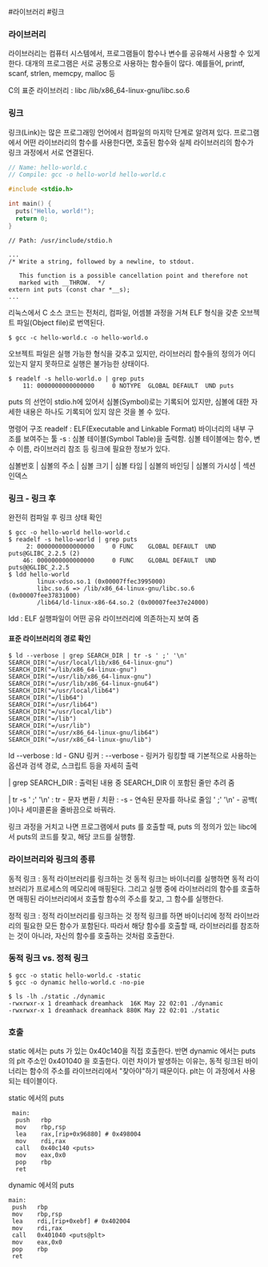 #라이브러리 #링크

### 라이브러리

라이브러리는 컴퓨터 시스템에서, 프로그램들이 함수나 변수를 공유해서 사용할 수 있게 한다.
대개의 프로그램은 서로 공통으로 사용하는 함수들이 많다.
예를들어, printf, scanf, strlen, memcpy, malloc 등

C의 표준 라이브러리 : libc
/lib/x86_64-linux-gnu/libc.so.6 

### 링크

링크(Link)는 많은 프로그래밍 언어에서 컴파일의 마지막 단계로 알려져 있다.
프로그램에서 어떤 라이브러리의 함수를 사용한다면, 호출된 함수와 실제 라이브러리의 함수가 링크 과정에서 서로 연결된다.

``` c
// Name: hello-world.c
// Compile: gcc -o hello-world hello-world.c

#include <stdio.h>

int main() {
  puts("Hello, world!");
  return 0;
}
```

```
// Path: /usr/include/stdio.h

...
/* Write a string, followed by a newline, to stdout.

   This function is a possible cancellation point and therefore not
   marked with __THROW.  */
extern int puts (const char *__s);
...
```

리눅스에서 C 소스 코드는 전처리, 컴파일, 어셈블 과정을 거쳐 ELF 형식을 갖춘 오브젝트 파일(Object file)로 번역된다.
```
$ gcc -c hello-world.c -o hello-world.o
```

오브젝트 파일은 실행 가능한 형식을 갖추고 있지만, 라이브러리 함수들의 정의가 어디 있는지 알지 못하므로 실행은 불가능한 상태이다.


```
$ readelf -s hello-world.o | grep puts
    11: 0000000000000000     0 NOTYPE  GLOBAL DEFAULT  UND puts
```
puts 의 선언이 stdio.h에 있어서 심볼(Symbol)로는 기록되어 있지만, 심볼에 대한 자세한 내용은 하나도 기록되어 있지 않은 것을 볼 수 있다.

명령어 구조
readelf :
ELF(Executable and Linkable Format) 바이너리의 내부 구조를 보여주는 툴
-s : 
심볼 테이블(Symbol Table)을 출력함.
심볼 테이블에는 함수, 변수 이름, 라이브러리 참조 등 링크에 필요한 정보가 있다.

심볼번호  |  심볼의 주소  |  심볼 크기  |  심볼 타임  |  심볼의 바인딩  |  심볼의 가시성  |  섹션 인덱스


### 링크 - 링크 후
완전히 컴파일 후 링크 상태 확인
```
$ gcc -o hello-world hello-world.c
$ readelf -s hello-world | grep puts
     2: 0000000000000000     0 FUNC    GLOBAL DEFAULT  UND puts@GLIBC_2.2.5 (2)
    46: 0000000000000000     0 FUNC    GLOBAL DEFAULT  UND puts@@GLIBC_2.2.5
$ ldd hello-world
        linux-vdso.so.1 (0x00007ffec3995000)
        libc.so.6 => /lib/x86_64-linux-gnu/libc.so.6 (0x00007fee37831000)
        /lib64/ld-linux-x86-64.so.2 (0x00007fee37e24000)
```

ldd
: ELF 실행파일이 어떤 공유 라이브러리에 의존하는지 보여 줌

#### 표준 라이브러리의 경로 확인
```
$ ld --verbose | grep SEARCH_DIR | tr -s ' ;' '\n'
SEARCH_DIR("=/usr/local/lib/x86_64-linux-gnu")
SEARCH_DIR("=/lib/x86_64-linux-gnu")
SEARCH_DIR("=/usr/lib/x86_64-linux-gnu")
SEARCH_DIR("=/usr/lib/x86_64-linux-gnu64")
SEARCH_DIR("=/usr/local/lib64")
SEARCH_DIR("=/lib64")
SEARCH_DIR("=/usr/lib64")
SEARCH_DIR("=/usr/local/lib")
SEARCH_DIR("=/lib")
SEARCH_DIR("=/usr/lib")
SEARCH_DIR("=/usr/x86_64-linux-gnu/lib64")
SEARCH_DIR("=/usr/x86_64-linux-gnu/lib")
```

ld --verbose
: ld - GNU 링커
: --verbose - 링커가 링킹할 때 기본적으로 사용하는 옵션과 검색 경로, 스크립트 등을 자세히 출력

| grep SEARCH_DIR
: 출력된 내용 중 SEARCH_DIR 이 포함된 줄만 추려 줌

| tr -s ' ;' '\n'
: tr - 문자 변환 / 치환
: -s - 연속된 문자를 하나로 줄임
' ;' '\n' - 공백( )이나 세미콜론을 줄바끔으로 바꿔라.

링크 과정을 거치고 나면 프로그램에서 puts 를 호출할 때, puts 의 정의가 있는 libc에서 puts의 코드를 찾고, 해당 코드를 실행함.


### 라이브러리와 링크의 종류

동적 링크 : 
동적 라이브러리를 링크하는 것
동적 링크는 바이너리를 실행하면 동적 라이브러리가 프로세스의 메모리에 매핑된다.
그리고 실행 중에 라이브러리의 함수를 호출하면 매핑된 라이브러리에서 호출할 함수의 주소를 찾고, 그 함수를 실행한다.

정적 링크 : 
정적 라이브러리를 링크하는 것
정적 링크를 하면 바이너리에 정적 라이브라리의 필요한 모든 함수가 포함된다.
따라서 해당 함수를 호출할 때, 라이브러리를 참조하는 것이 아니라, 자신의 함수를 호출하는 것처럼 호출한다.

### 동적 링크 vs. 정적 링크
```
$ gcc -o static hello-world.c -static
$ gcc -o dynamic hello-world.c -no-pie
```

```
$ ls -lh ./static ./dynamic
-rwxrwxr-x 1 dreamhack dreamhack  16K May 22 02:01 ./dynamic
-rwxrwxr-x 1 dreamhack dreamhack 880K May 22 02:01 ./static
```

### 호출

static 에서는 puts 가 있는 0x40c140을 직접 호출한다. 반면 dynamic 에서는 puts 의 plt 주소인 0x401040 을 호출한다.
이런 차이가 발생하는 이유는, 동적 링크된 바이너리는 함수의 주소를 라이브러리에서 "찾아야"하기 때문이다. 
plt는 이 과정에서 사용되는 테이블이다.

static 에서의 puts

```
 main:
  push   rbp
  mov    rbp,rsp
  lea    rax,[rip+0x96880] # 0x498004
  mov    rdi,rax
  call   0x40c140 <puts>
  mov    eax,0x0
  pop    rbp
  ret
```

dynamic 에서의 puts
```
main: 
 push   rbp
 mov    rbp,rsp
 lea    rdi,[rip+0xebf] # 0x402004
 mov    rdi,rax
 call   0x401040 <puts@plt>
 mov    eax,0x0
 pop    rbp
 ret
```

